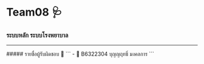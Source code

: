 # Team08 🩺
### ระบบหลัก ระบบโรงพยาบาล
<hr/>
##### รายชื่อผู้รับผิดชอบ 💉
```
- 💖 B6322304 บุญญฤทธิ์ มงคลการ
```